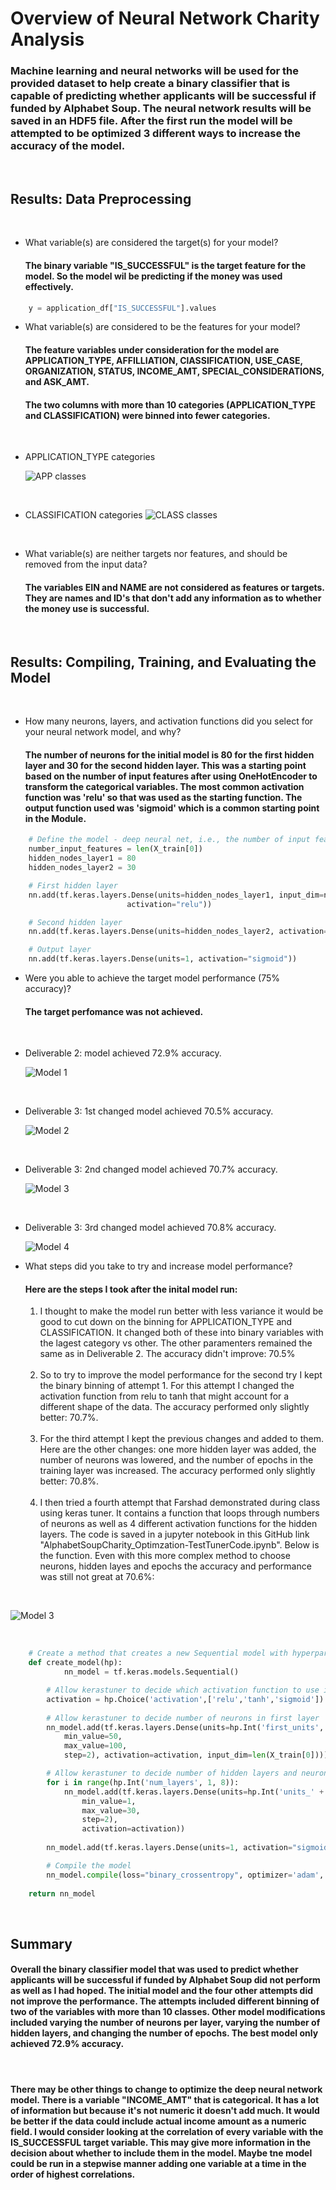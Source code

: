 # Overview of Neural Network Charity Analysis


### Machine learning and neural networks will be used for the provided dataset to help create a binary classifier that is capable of predicting whether applicants will be successful if funded by Alphabet Soup. The neural network results will be saved in an HDF5 file. After the first run the model will be attempted to be optimized 3 different ways to increase the accuracy of the model.

<br/>

## Results: Data Preprocessing

<br/>

-   What variable(s) are considered the target(s) for your model? 

    #### The binary variable "IS_SUCCESSFUL" is the target feature for the model. So the model wil be predicting if the money was used effectively.

``` python
    y = application_df["IS_SUCCESSFUL"].values
```

-   What variable(s) are considered to be the features for your model? 

    #### The feature variables under consideration for the model are APPLICATION_TYPE, AFFILLIATION, ClASSIFICATION, USE_CASE, ORGANIZATION, STATUS, INCOME_AMT, SPECIAL_CONSIDERATIONS, and ASK_AMT.

    #### The two columns with more than 10 categories (APPLICATION_TYPE and CLASSIFICATION) were binned into fewer categories.

<br/>

-   APPLICATION_TYPE categories

    ![APP classes](./Resources/appFirst.png) 

<br/>

-   CLASSIFICATION categories
![CLASS classes](./Resources/classFirst.png) 

<br/>

-   What variable(s) are neither targets nor features, and should be removed from the input data? 

    #### The variables EIN and NAME are not considered as features or targets. They are names and ID's that don't add any information as to whether the money use is successful.

<br/>

## Results: Compiling, Training, and Evaluating the Model

<br/>

-   How many neurons, layers, and activation functions did you select for your neural network model, and why?

    #### The number of neurons for the initial model is 80 for the first hidden layer and 30 for the second hidden layer. This was a starting point based on the number of input features after using OneHotEncoder to transform the categorical variables. The most common activation function was 'relu' so that was used as the starting function. The output function used was 'sigmoid' which is a common starting point in the Module.

```python
    # Define the model - deep neural net, i.e., the number of input features and hidden nodes for each layer.
    number_input_features = len(X_train[0])
    hidden_nodes_layer1 = 80
    hidden_nodes_layer2 = 30

    # First hidden layer
    nn.add(tf.keras.layers.Dense(units=hidden_nodes_layer1, input_dim=number_input_features, 
                          activation="relu"))

    # Second hidden layer
    nn.add(tf.keras.layers.Dense(units=hidden_nodes_layer2, activation="relu"))

    # Output layer
    nn.add(tf.keras.layers.Dense(units=1, activation="sigmoid"))
```

-   Were you able to achieve the target model performance (75% accuracy)?

    #### The target perfomance was not achieved.

<br/>

-   Deliverable 2: model achieved 72.9% accuracy.

    ![Model 1](./Resources/model1.png) 

<br/>

-   Deliverable 3: 1st changed model achieved 70.5% accuracy.

    ![Model 2](./Resources/model2.png) 

<br/>

-   Deliverable 3: 2nd changed model achieved 70.7% accuracy.

    ![Model 3](./Resources/model3.png) 

<br/>

-   Deliverable 3: 3rd changed model achieved 70.8% accuracy.

       ![Model 4](./Resources/model4.png) 


-   What steps did you take to try and increase model performance? 

    #### Here are the steps I took after the inital model run:
    1. I thought to make the model run better with less variance it would be good to cut down on the binning for APPLICATION_TYPE and CLASSIFICATION. It changed both of these into binary variables with the lagest category vs other. The other paramenters remained the same as in Deliverable 2. The accuracy didn't improve: 70.5%

    <br/>

    2. So to try to improve the model performance for the second try I kept the binary binning of attempt 1. For this attempt I changed the activation function from relu to tanh that might account for a different shape of the data. The accuracy performed only slightly better: 70.7%.
    
    <br/>

    3. For the third attempt I kept the previous changes and added to them. Here are the other changes: one more hidden layer was added, the number of neurons was lowered, and the number of epochs in the training layer was increased. The accuracy performed only slightly better: 70.8%.

    <br/>

    4. I then tried a fourth attempt that Farshad demonstrated during class using keras tuner. It contains a function that loops through numbers of neurons as well as 4 different activation functions for the hidden layers. The code is saved in a jupyter notebook in this GitHub link "AlphabetSoupCharity_Optimzation-TestTunerCode.ipynb". Below is the function. Even with this more complex method to choose neurons, hidden layes and epochs the accuracy and performance was still not great at 70.6%: 
   
<br/>

![Model 3](./Resources/modeltuner.png) 

<br/>


```python
    # Create a method that creates a new Sequential model with hyperparameter options
    def create_model(hp):
            nn_model = tf.keras.models.Sequential()

        # Allow kerastuner to decide which activation function to use in hidden layers
        activation = hp.Choice('activation',['relu','tanh','sigmoid'])
    
        # Allow kerastuner to decide number of neurons in first layer
        nn_model.add(tf.keras.layers.Dense(units=hp.Int('first_units',
            min_value=50,
            max_value=100,
            step=2), activation=activation, input_dim=len(X_train[0])))

        # Allow kerastuner to decide number of hidden layers and neurons in hidden layers
        for i in range(hp.Int('num_layers', 1, 8)):
            nn_model.add(tf.keras.layers.Dense(units=hp.Int('units_' + str(i),
                min_value=1,
                max_value=30,
                step=2),
                activation=activation))
    
        nn_model.add(tf.keras.layers.Dense(units=1, activation="sigmoid"))

        # Compile the model
        nn_model.compile(loss="binary_crossentropy", optimizer='adam', metrics=["accuracy"])
    
    return nn_model
```

<br/>

## Summary
#### Overall the binary classifier model that was used to predict whether applicants will be successful if funded by Alphabet Soup did not perform as well as I had hoped. The initial model and the four other attempts did not improve the performance. The attempts included different binning of two of the variables with more than 10 classes. Other model modifications included varying the number of neurons per layer, varying the number of hidden layers, and changing the number of epochs. The best model only achieved 72.9% accuracy. 

<br/>

#### There may be other things to change to optimize the deep neural network model. There is a variable "INCOME_AMT" that is categorical. It has a lot of information but because it's not numeric it doesn't add much. It would be better if the data could include actual income amount as a numeric field. I would consider looking at the correlation of every variable with the IS_SUCCESSFUL target variable. This may give more information in the decision about whether to include them in the model. Maybe tne model could be run in a stepwise manner adding one variable at a time in the order of highest correlations.